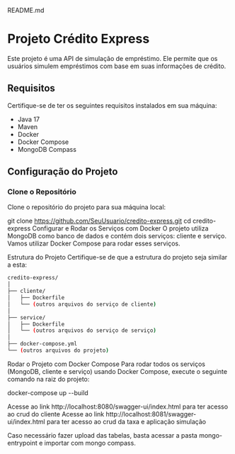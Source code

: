 README.md

# Projeto Crédito Express

Este projeto é uma API de simulação de empréstimo. Ele permite que os usuários simulem empréstimos com base em suas informações de crédito.

## Requisitos

Certifique-se de ter os seguintes requisitos instalados em sua máquina:

- Java 17
- Maven
- Docker
- Docker Compose
- MongoDB Compass

## Configuração do Projeto

### Clone o Repositório

Clone o repositório do projeto para sua máquina local:

git clone https://github.com/SeuUsuario/credito-express.git
cd credito-express
Configurar e Rodar os Serviços com Docker
O projeto utiliza MongoDB como banco de dados e contém dois serviços: cliente e serviço. Vamos utilizar Docker Compose para rodar esses serviços.

Estrutura do Projeto
Certifique-se de que a estrutura do projeto seja similar a esta:



```sh
credito-express/
│
├── cliente/
│   ├── Dockerfile
│   └── (outros arquivos do serviço de cliente)
│
├── service/
│   ├── Dockerfile
│   └── (outros arquivos do serviço de serviço)
│
├── docker-compose.yml
└── (outros arquivos do projeto)
```

Rodar o Projeto com Docker Compose
Para rodar todos os serviços (MongoDB, cliente e serviço) usando Docker Compose, execute o seguinte comando na raiz do projeto:

docker-compose up --build

Acesse ao link http://localhost:8080/swagger-ui/index.html para ter acesso ao crud do cliente
Acesse ao link http://localhost:8081/swagger-ui/index.html para ter acesso ao crud da taxa e aplicação simulação

Caso necessário fazer upload das tabelas, basta acessar a pasta mongo-entrypoint e importar com mongo compass.
